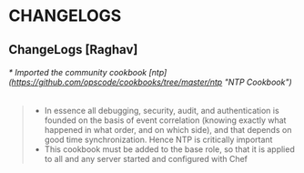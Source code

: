 # CHANGELOGS #

## ChangeLogs [Raghav] ##
###### * Imported the community cookbook [ntp] (https://github.com/opscode/cookbooks/tree/master/ntp "NTP Cookbook") ######
> * In essence  all debugging, security, audit, and authentication is founded on the basis of event correlation (knowing exactly what happened in what order, and on which side), and that depends on good time synchronization. Hence NTP is critically important
> * This cookbook must be added to the base role, so that it is applied to all and any server started and configured with Chef

